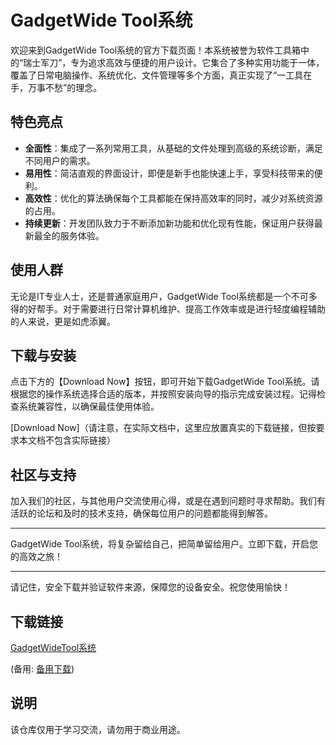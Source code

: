 # GadgetWide Tool系统

欢迎来到GadgetWide Tool系统的官方下载页面！本系统被誉为软件工具箱中的“瑞士军刀”，专为追求高效与便捷的用户设计。它集合了多种实用功能于一体，覆盖了日常电脑操作、系统优化、文件管理等多个方面，真正实现了“一工具在手，万事不愁”的理念。

## 特色亮点

- **全面性**：集成了一系列常用工具，从基础的文件处理到高级的系统诊断，满足不同用户的需求。
- **易用性**：简洁直观的界面设计，即便是新手也能快速上手，享受科技带来的便利。
- **高效性**：优化的算法确保每个工具都能在保持高效率的同时，减少对系统资源的占用。
- **持续更新**：开发团队致力于不断添加新功能和优化现有性能，保证用户获得最新最全的服务体验。

## 使用人群

无论是IT专业人士，还是普通家庭用户，GadgetWide Tool系统都是一个不可多得的好帮手。对于需要进行日常计算机维护、提高工作效率或是进行轻度编程辅助的人来说，更是如虎添翼。

## 下载与安装

点击下方的【Download Now】按钮，即可开始下载GadgetWide Tool系统。请根据您的操作系统选择合适的版本，并按照安装向导的指示完成安装过程。记得检查系统兼容性，以确保最佳使用体验。

[Download Now]（请注意，在实际文档中，这里应放置真实的下载链接，但按要求本文档不包含实际链接）

## 社区与支持

加入我们的社区，与其他用户交流使用心得，或是在遇到问题时寻求帮助。我们有活跃的论坛和及时的技术支持，确保每位用户的问题都能得到解答。

---

GadgetWide Tool系统，将复杂留给自己，把简单留给用户。立即下载，开启您的高效之旅！

---

请记住，安全下载并验证软件来源，保障您的设备安全。祝您使用愉快！

## 下载链接
[GadgetWideTool系统](https://pan.quark.cn/s/078ca9be7eb4) 

(备用: [备用下载](https://pan.baidu.com/s/1GIn666YiiuiRsiZ718MDvQ?pwd=1234))

## 说明

该仓库仅用于学习交流，请勿用于商业用途。
